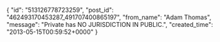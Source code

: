  {
   "id": "513126778723259",
   "post_id": "462493170453287_491707400865197",
   "from_name": "Adam Thomas",
   "message": "Private has NO JURISDICTION IN PUBLIC.",
   "created_time": "2013-05-15T00:59:52+0000"
 }
